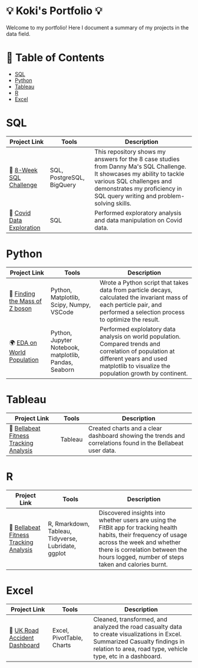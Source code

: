 # 💡 Koki's Portfolio 💡
Welcome to my portfolio! Here I document a summary of my projects in the data field.

# 💾 Table of Contents
- [SQL](https://github.com/kokinishida/Portfolio-Guide/blob/main/README.md#sql)
- [Python](https://github.com/kokinishida/Portfolio-Guide/blob/main/README.md#python)
- [Tableau](https://github.com/kokinishida/Portfolio-Guide/blob/main/README.md#tableau)
- [R](https://github.com/kokinishida/Portfolio-Guide/blob/main/README.md#r)
- [Excel](https://github.com/kokinishida/Portfolio-Guide/blob/main/README.md#excel)


# SQL
| Project Link  | Tools         | Description |
| ------------- | ------------- | ----------- |
| 🍫 [8-Week SQL Challenge](https://github.com/kokinishida/8-Week-SQL-Challenge)  | SQL, PostgreSQL, BigQuery  | This repository shows my answers for the 8 case studies from Danny Ma's SQL Challenge. It showcases my ability to tackle various SQL challenges and demonstrates my proficiency in SQL query writing and problem-solving skills.|
| 🦠 [Covid Data Exploration](https://github.com/kokinishida/PortfolioProjects/blob/main/CovidDataExploration.sql) | SQL | Performed exploratory analysis and data manipulation on Covid data. |


# Python
| Project Link  | Tools         | Description |
| ------------- | ------------- | ----------- |
| 🦠 [Finding the Mass of Z boson](https://github.com/kokinishida/Particle-Physics) | Python, Matplotlib, Scipy, Numpy, VSCode  | Wrote a Python script that takes data from particle decays, calculated the invariant mass of each perticle pair, and performed a selection process to optimize the result.|
| 🌍 [EDA on World Population](https://github.com/kokinishida/PortfolioProjects/tree/main/EDA%20in%20Pandas) | Python, Jupyter Notebook, matplotlib, Pandas, Seaborn | Performed explolatory data analysis on world population. Compared trends and correlation of population at different years and used matplotlib to visualize the population growth by continent.|

# Tableau
| Project Link  | Tools         | Description |
| ------------- | ------------- | ----------- |
| 🏃 [Bellabeat Fitness Tracking Analysis](https://github.com/kokinishida/Bellabeat-Capstone-Project/tree/main)  | Tableau | Created charts and a clear dashboard showing the trends and correlations found in the Bellabeat user data.|


# R

| Project Link  | Tools         | Description |
| ------------- | ------------- | ----------- |
| 🏃 [Bellabeat Fitness Tracking Analysis](https://github.com/kokinishida/Bellabeat-Capstone-Project/tree/main)  | R, Rmarkdown, Tableau, Tidyverse, Lubridate, ggplot| Discovered insights into whether users are using the FitBit app for tracking health habits, their frequency of usage across the week and whether there is correlation between the hours logged, number of steps taken and calories burnt.|

# Excel

| Project Link  | Tools         | Description |
| ------------- | ------------- | ----------- |
| 🚦 [UK Road Accident Dashboard](https://github.com/kokinishida/PortfolioProjects/tree/main/Road%20Accident%20Dashboard) | Excel, PivotTable, Charts | Cleaned, transformed, and analyzed the road casualty data to create visualizations in Excel. Summarized Casualty findings in relation to area, road type, vehicle type, etc in a dashboard. | 


